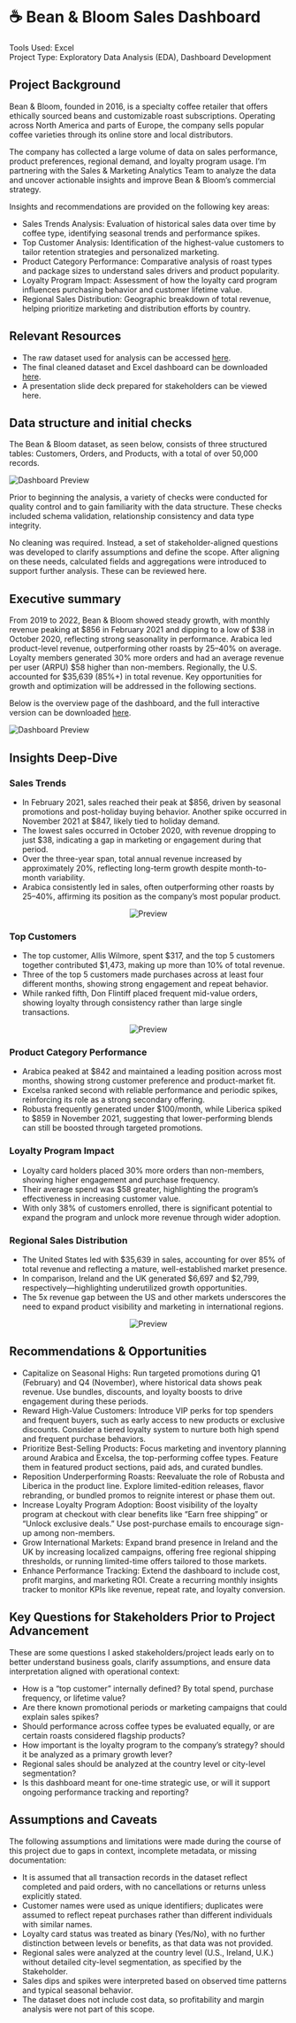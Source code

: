 # ☕ Bean & Bloom Sales Dashboard

Tools Used: Excel <br>
Project Type: Exploratory Data Analysis (EDA), Dashboard Development

## Project Background
Bean & Bloom, founded in 2016, is a specialty coffee retailer that offers ethically sourced beans and customizable roast subscriptions. Operating across North America and parts of Europe, the company sells popular coffee varieties through its online store and local distributors. <br>

The company has collected a large volume of data on sales performance, product preferences, regional demand, and loyalty program usage. I’m partnering with the Sales & Marketing Analytics Team to analyze the data and uncover actionable insights and improve Bean & Bloom’s commercial strategy. <br>

Insights and recommendations are provided on the following key areas:
- Sales Trends Analysis: Evaluation of historical sales data over time by coffee type, identifying seasonal trends and performance spikes.
- Top Customer Analysis: Identification of the highest-value customers to tailor retention strategies and personalized marketing.
- Product Category Performance: Comparative analysis of roast types and package sizes to understand sales drivers and product popularity.
- Loyalty Program Impact: Assessment of how the loyalty card program influences purchasing behavior and customer lifetime value.
- Regional Sales Distribution: Geographic breakdown of total revenue, helping prioritize marketing and distribution efforts by country.

## Relevant Resources
- The raw dataset used for analysis can be accessed [here](https://github.com/DanielaRubianoB/bean-bloom-sales-dashboard/blob/main/Raw_coffeeOrdersData.xlsx). <br>
- The final cleaned dataset and Excel dashboard can be downloaded [here](https://github.com/DanielaRubianoB/bean-bloom-sales-dashboard/blob/main/BeanBloom_Dashboard.xlsx). <br>
- A presentation slide deck prepared for stakeholders can be viewed here. <br>

## Data structure and initial checks
The Bean & Bloom dataset, as seen below, consists of three structured tables: Customers, Orders, and Products, with a total of over 50,000 records. <br>

![Dashboard Preview](https://github.com/DanielaRubianoB/bean-bloom-sales-dashboard/blob/main/images/ERD.png)

Prior to beginning the analysis, a variety of checks were conducted for quality control and to gain familiarity with the data structure. These checks included schema validation, relationship consistency and data type integrity. <br>

No cleaning was required. Instead, a set of stakeholder-aligned questions was developed to clarify assumptions and define the scope. After aligning on these needs, calculated fields and aggregations were introduced to support further analysis. These can be reviewed here.

## Executive summary
From 2019 to 2022, Bean & Bloom showed steady growth, with monthly revenue peaking at $856 in February 2021 and dipping to a low of $38 in October 2020, reflecting strong seasonality in performance. Arabica led product-level revenue, outperforming other roasts by 25–40% on average. Loyalty members generated 30% more orders and had an average revenue per user (ARPU) $58 higher than non-members. Regionally, the U.S. accounted for $35,639 (85%+) in total revenue. Key opportunities for growth and optimization will be addressed in the following sections. <br> 

Below is the overview page of the dashboard, and the full interactive version can be downloaded [here](https://github.com/DanielaRubianoB/bean-bloom-sales-dashboard/blob/main/BeanBloom_Dashboard.xlsx).

![Dashboard Preview](https://github.com/DanielaRubianoB/bean-bloom-sales-dashboard/blob/main/images/Dashboard.png)

## Insights Deep-Dive 
### Sales Trends
- In February 2021, sales reached their peak at $856, driven by seasonal promotions and post-holiday buying behavior. Another spike occurred in November 2021 at $847, likely tied to holiday demand.
- The lowest sales occurred in October 2020, with revenue dropping to just $38, indicating a gap in marketing or engagement during that period.
- Over the three-year span, total annual revenue increased by approximately 20%, reflecting long-term growth despite month-to-month variability.
- Arabica consistently led in sales, often outperforming other roasts by 25–40%, affirming its position as the company’s most popular product.

<p align="center">
  <img src="https://github.com/DanielaRubianoB/bean-bloom-sales-dashboard/blob/main/images/SalesTrends.png" alt="Preview" />
</p>

### Top Customers
- The top customer, Allis Wilmore, spent $317, and the top 5 customers together contributed $1,473, making up more than 10% of total revenue.
- Three of the top 5 customers made purchases across at least four different months, showing strong engagement and repeat behavior.
- While ranked fifth, Don Flintiff placed frequent mid-value orders, showing loyalty through consistency rather than large single transactions.

<p align="center">
  <img src="https://github.com/DanielaRubianoB/bean-bloom-sales-dashboard/blob/main/images/Customers.png" alt="Preview" />
</p>

### Product Category Performance
- Arabica peaked at $842 and maintained a leading position across most months, showing strong customer preference and product-market fit.
- Excelsa ranked second with reliable performance and periodic spikes, reinforcing its role as a strong secondary offering.
- Robusta frequently generated under $100/month, while Liberica spiked to $859 in November 2021, suggesting that lower-performing blends can still be boosted through targeted promotions.
### Loyalty Program Impact
- Loyalty card holders placed 30% more orders than non-members, showing higher engagement and purchase frequency.
- Their average spend was $58 greater, highlighting the program’s effectiveness in increasing customer value.
- With only 38% of customers enrolled, there is significant potential to expand the program and unlock more revenue through wider adoption.
### Regional Sales Distribution
- The United States led with $35,639 in sales, accounting for over 85% of total revenue and reflecting a mature, well-established market presence.
- In comparison, Ireland and the UK generated $6,697 and $2,799, respectively—highlighting underutilized growth opportunities.
- The 5x revenue gap between the US and other markets underscores the need to expand product visibility and marketing in international regions.

<p align="center">
  <img src="https://github.com/DanielaRubianoB/bean-bloom-sales-dashboard/blob/main/images/Country.png" alt="Preview" />
</p>

## Recommendations & Opportunities
- Capitalize on Seasonal Highs: Run targeted promotions during Q1 (February) and Q4 (November), where historical data shows peak revenue. Use bundles, discounts, and loyalty boosts to drive engagement during these periods.
- Reward High-Value Customers: Introduce VIP perks for top spenders and frequent buyers, such as early access to new products or exclusive discounts. Consider a tiered loyalty system to nurture both high spend and frequent purchase behaviors.
- Prioritize Best-Selling Products: Focus marketing and inventory planning around Arabica and Excelsa, the top-performing coffee types. Feature them in featured product sections, paid ads, and curated bundles.
- Reposition Underperforming Roasts: Reevaluate the role of Robusta and Liberica in the product line. Explore limited-edition releases, flavor rebranding, or bundled promos to reignite interest or phase them out.
- Increase Loyalty Program Adoption: Boost visibility of the loyalty program at checkout with clear benefits like “Earn free shipping” or “Unlock exclusive deals.” Use post-purchase emails to encourage sign-up among non-members.
- Grow International Markets: Expand brand presence in Ireland and the UK by increasing localized campaigns, offering free regional shipping thresholds, or running limited-time offers tailored to those markets.
- Enhance Performance Tracking: Extend the dashboard to include cost, profit margins, and marketing ROI. Create a recurring monthly insights tracker to monitor KPIs like revenue, repeat rate, and loyalty conversion.

## Key Questions for Stakeholders Prior to Project Advancement
These are some questions I asked stakeholders/project leads early on to better understand business goals, clarify assumptions, and ensure data interpretation aligned with operational context:
- How is a “top customer” internally defined? By total spend, purchase frequency, or lifetime value?
- Are there known promotional periods or marketing campaigns that could explain sales spikes?
- Should performance across coffee types be evaluated equally, or are certain roasts considered flagship products?
- How important is the loyalty program to the company’s strategy? should it be analyzed as a primary growth lever?
- Regional sales should be analyzed at the country level or city-level segmentation?
- Is this dashboard meant for one-time strategic use, or will it support ongoing performance tracking and reporting?

## Assumptions and Caveats
The following assumptions and limitations were made during the course of this project due to gaps in context, incomplete metadata, or missing documentation:
- It is assumed that all transaction records in the dataset reflect completed and paid orders, with no cancellations or returns unless explicitly stated.
- Customer names were used as unique identifiers; duplicates were assumed to reflect repeat purchases rather than different individuals with similar names.
- Loyalty card status was treated as binary (Yes/No), with no further distinction between levels or benefits, as that data was not provided.
- Regional sales were analyzed at the country level (U.S., Ireland, U.K.) without detailed city-level segmentation, as specified by the Stakeholder.
- Sales dips and spikes were interpreted based on observed time patterns and typical seasonal behavior.
- The dataset does not include cost data, so profitability and margin analysis were not part of this scope.





